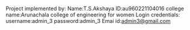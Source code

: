 Project implemented by:
Name:T.S.Akshaya
ID:au960221104016
college name:Arunachala college of engineering for women
Login credentials:
username:admin_3
password:admin_3
Emai id:admin3@gmail.com
